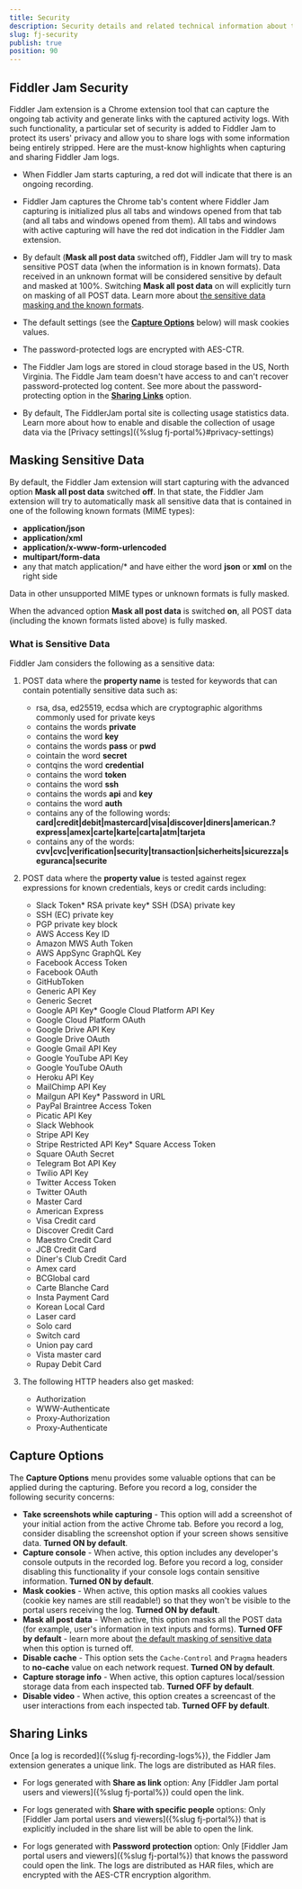 ```yaml
---
title: Security
description: Security details and related technical information about the Fiddler Jam sharing and capturing functionalities.
slug: fj-security
publish: true
position: 90
---
```



## Fiddler Jam Security

Fiddler Jam extension is a Chrome extension tool that can capture the ongoing tab activity and generate links with the captured activity logs. With such functionality, a particular set of security is added to Fiddler Jam to protect its users' privacy and allow you to share logs with some information being entirely stripped. Here are the must-know highlights when capturing and sharing Fiddler Jam logs.

- When Fiddler Jam starts capturing, a red dot will indicate that there is an ongoing recording.

- Fiddler Jam captures the Chrome tab's content where Fiddler Jam capturing is initialized plus all tabs and windows opened from that tab (and all tabs and windows opened from them). All tabs and windows with active capturing will have the red dot indication in the Fiddler Jam extension.

- By default (**Mask all post data** switched off), Fiddler Jam will try to mask sensitive POST data (when the information is in known formats). Data received in an unknown format will be considered sensitive by default and masked at 100%. Switching  **Mask all post data** on will explicitly turn on masking of all POST data. Learn more about [the sensitive data masking and the known formats](#masking-sensitive-data). 

- The default settings (see the [**Capture Options**](#capture-options) below) will mask cookies values.

- The password-protected logs are encrypted with AES-CTR.

- The Fiddler Jam logs are stored in cloud storage based in the US, North Virginia. The Fiddle Jam team doesn't have access to and can't recover password-protected log content. See more about the password-protecting option in the [**Sharing Links**](#sharing-links) option.

- By default, The FiddlerJam portal site is collecting usage statistics data. Learn more about how to enable and disable the collection of usage data via the [Privacy settings]({%slug fj-portal%}#privacy-settings) 


## Masking Sensitive Data

By default, the Fiddler Jam extension will start capturing with the advanced option **Mask all post data** switched **off**. In that state, the Fiddler Jam extension will try to automatically mask all sensitive data that is contained in one of the following known formats (MIME types):

- **application/json**
- **application/xml**
- **application/x-www-form-urlencoded**
- **multipart/form-data**
- any that match application/* and have either the word **json** or **xml** on the right side

Data in other unsupported MIME types or unknown formats is fully masked. 

When the advanced option **Mask all post data** is switched **on**, all POST data (including the known formats listed above) is fully masked.

### What is Sensitive Data

Fiddler Jam considers the following as a sensitive data:

1. POST data where the **property name** is tested for keywords that can contain potentially sensitive data such as:

    - rsa, dsa, ed25519, ecdsa which are cryptographic algorithms commonly used for private keys
    - contains the words **private** 
    - contains the word **key**
    - contains the words **pass** or **pwd**
    - cointain the word **secret**
    - contqins the word **credential**
    - contains the word **token**
    - contains the word **ssh**
    - contains the words **api** and **key**
    - contains the word **auth**
    - contains any of the following words: **card|credit|debit|mastercard|visa|discover|diners|american.?express|amex|carte|karte|carta|atm|tarjeta**
    - contains any of the words: **cvv|cvc|verification|security|transaction|sicherheits|sicurezza|seguranca|securite**

2. POST data where the **property value** is tested against regex expressions for known credentials, keys or credit cards including:

    - Slack Token* RSA private key* SSH (DSA) private key
    - SSH (EC) private key
    - PGP private key block
    - AWS Access Key ID
    - Amazon MWS Auth Token
    - AWS AppSync GraphQL Key 
    - Facebook Access Token
    - Facebook OAuth
    - GitHubToken
    - Generic API Key 
    - Generic Secret
    - Google API Key* Google Cloud Platform API Key
    - Google Cloud Platform OAuth
    - Google Drive API Key 
    - Google Drive OAuth
    - Google Gmail API Key
    - Google YouTube API Key
    - Google YouTube OAuth
    - Heroku API Key
    - MailChimp API Key 
    - Mailgun API Key* Password in URL
    - PayPal Braintree Access Token 
    - Picatic API Key
    - Slack Webhook
    - Stripe API Key
    - Stripe Restricted API Key* Square Access Token
    - Square OAuth Secret
    - Telegram Bot API Key
    - Twilio API Key
    - Twitter Access Token
    - Twitter OAuth
    - Master Card
    - American Express 
    - Visa Credit card
    - Discover Credit Card  
    - Maestro Credit Card 
    - JCB Credit Card
    - Diner's Club Credit Card 
    - Amex card  
    - BCGlobal card 
    - Carte Blanche Card 
    - Insta Payment Card  
    - Korean Local Card 
    - Laser card 
    - Solo card 
    - Switch card 
    - Union pay card
    - Vista master card 
    - Rupay Debit Card 


3. The following HTTP headers also get masked:

    - Authorization
    - WWW-Authenticate
    - Proxy-Authorization
    - Proxy-Authenticate

## Capture Options

The **Capture Options** menu provides some valuable options that can be applied during the capturing. Before you record a log, consider the following security concerns:

- **Take screenshots while capturing** - This option will add a screenshot of your initial action from the active Chrome tab. Before you record a log, consider disabling the screenshot option if your screen shows sensitive data. **Turned ON by default**.
- **Capture console** - When active, this option includes any developer's console outputs in the recorded log. Before you record a log, consider disabling this functionality if your console logs contain sensitive information. **Turned ON by default**.
- **Mask cookies** - When active, this option masks all cookies values (cookie key names are still readable!) so that they won't be visible to the portal users receiving the log. **Turned ON by default**.
- **Mask all post data** - When active, this option masks all the POST data (for example, user's information in text inputs and forms). **Turned OFF by default** - learn more about [the default masking of sensitive data](masking-sensitive-data) when this option is turned off.
- **Disable cache** - This option sets the `Cache-Control` and `Pragma` headers to **no-cache** value on each network request. **Turned ON by default**.
- **Capture storage info** - When active, this option captures local/session storage data from each inspected tab. **Turned OFF by default**.
- **Disable video** - When active, this option creates a screencast of the user interactions from each inspected tab. **Turned OFF by default**.

## Sharing Links

Once [a log is recorded]({%slug fj-recording-logs%}), the Fiddler Jam extension generates a unique link. The logs are distributed as HAR files.

- For logs generated with **Share as link** option:  Any [Fiddler Jam portal users and viewers]({%slug fj-portal%}) could open the link.

- For logs generated with **Share with specific people** options:  Only [Fiddler Jam portal users and viewers]({%slug fj-portal%}) that is explicitly included in the share list will be able to open the link.

- For logs generated with **Password protection** option: Only [Fiddler Jam portal users and viewers]({%slug fj-portal%}) that knows the password could open the link. The logs are distributed as HAR files, which are encrypted with the AES-CTR encryption algorithm.
